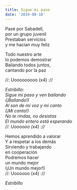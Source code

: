 ```yaml
---
title: Sigue mi paso
date: '2019-08-18'
---
```

Pasé por Sabadell,   
por un grupo juvenil  
Prestaban servicios   
y me hacían muy feliz  

Todo nuestro arte   
lo podemos demostrar  
Bailando todos juntos,   
cantando por la paz  

//: Uooooooooo (x4) ://

*Estribillo:*  
*Sigue mi paso y ven bailando*  
*(¡Bailando!)*  
*Al son de mi voz y mi canto*  
*(¡Mi canto!)*  
*No te rindas, no desistas*  
*El mundo entero está esperando*  
*//: Uoooooo (x4) ://*  

Hemos aprendido a valorar  
Y a respetar a los demás  
Sirviendo y trabajando   
en cooperación  
Podremos hacer   
un mundo mejor  
(¡Un mundo mejor!)  
//: Uoooooo (x4) ://  

*Estribillo*
